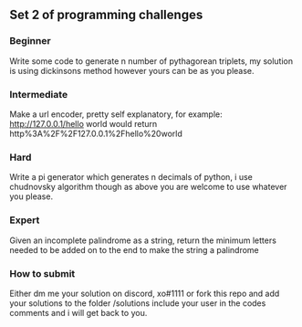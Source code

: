 ## Set 2 of programming challenges

### Beginner
Write some code to generate n number of pythagorean triplets, my solution is using dickinsons method however yours can be as you please.

### Intermediate
Make a url encoder, pretty self explanatory, for example: http://127.0.0.1/hello world would return http%3A%2F%2F127.0.0.1%2Fhello%20world

### Hard
Write a pi generator which generates n decimals of python, i use chudnovsky algorithm though as above you are welcome to use whatever you please.

### Expert
Given an incomplete palindrome as a string, return the minimum letters needed to be added on to the end to make the string a palindrome


### How to submit
Either dm me your solution on discord, xo#1111 or fork this repo and add your solutions to the folder /solutions include your user in the codes comments and i will get back to you.
